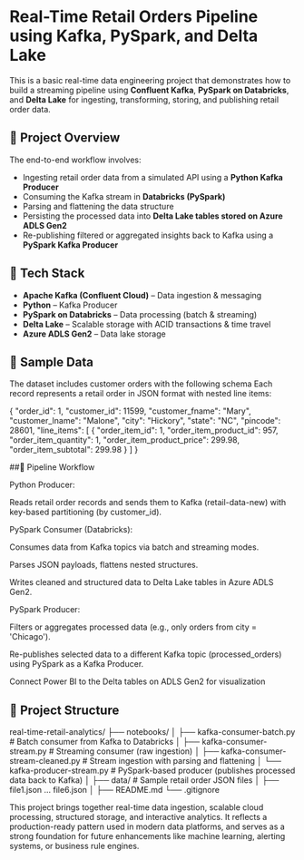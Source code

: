 # Real-Time Retail Orders Pipeline using Kafka, PySpark, and Delta Lake

This is a basic real-time data engineering project that demonstrates how to build a streaming pipeline using **Confluent Kafka**, **PySpark on Databricks**, and **Delta Lake** for ingesting, transforming, storing, and publishing retail order data.


## 🚀 Project Overview

The end-to-end workflow involves:

- Ingesting retail order data from a simulated API using a **Python Kafka Producer**
- Consuming the Kafka stream in **Databricks (PySpark)**
- Parsing and flattening the data structure
- Persisting the processed data into **Delta Lake tables stored on Azure ADLS Gen2**
- Re-publishing filtered or aggregated insights back to Kafka using a **PySpark Kafka Producer**


## 🔧 Tech Stack

- **Apache Kafka (Confluent Cloud)** – Data ingestion & messaging
- **Python** – Kafka Producer
- **PySpark on Databricks** – Data processing (batch & streaming)
- **Delta Lake** – Scalable storage with ACID transactions & time travel
- **Azure ADLS Gen2** – Data lake storage

## 🧪 Sample Data

The dataset includes customer orders with the following schema
Each record represents a retail order in JSON format with nested line items:


{
  "order_id": 1,
  "customer_id": 11599,
  "customer_fname": "Mary",
  "customer_lname": "Malone",
  "city": "Hickory",
  "state": "NC",
  "pincode": 28601,
  "line_items": [
    {
      "order_item_id": 1,
      "order_item_product_id": 957,
      "order_item_quantity": 1,
      "order_item_product_price": 299.98,
      "order_item_subtotal": 299.98
    }
  ]
}

##🔄 Pipeline Workflow

Python Producer:

Reads retail order records and sends them to Kafka (retail-data-new) with key-based partitioning (by customer_id).

PySpark Consumer (Databricks):

Consumes data from Kafka topics via batch and streaming modes.

Parses JSON payloads, flattens nested structures.

Writes cleaned and structured data to Delta Lake tables in Azure ADLS Gen2.

PySpark Producer:

Filters or aggregates processed data (e.g., only orders from city = 'Chicago').

Re-publishes selected data to a different Kafka topic (processed_orders) using PySpark as a Kafka Producer.

Connect Power BI to the Delta tables on ADLS Gen2 for visualization

## 📁 Project Structure

real-time-retail-analytics/ ├── notebooks/ │ ├── kafka-consumer-batch.py # Batch consumer from Kafka to Databricks │ ├── kafka-consumer-stream.py # Streaming consumer (raw ingestion) │ ├── kafka-consumer-stream-cleaned.py # Stream ingestion with parsing and flattening │ └── kafka-producer-stream.py # PySpark-based producer (publishes processed data back to Kafka) │ ├── data/ # Sample retail order JSON files │ ├── file1.json ... file6.json │ ├── README.md └── .gitignore


This project brings together real-time data ingestion, scalable cloud processing, structured storage, and interactive analytics. It reflects a production-ready pattern used in modern data platforms, and serves as a strong foundation for future enhancements like machine learning, alerting systems, or business rule engines.
